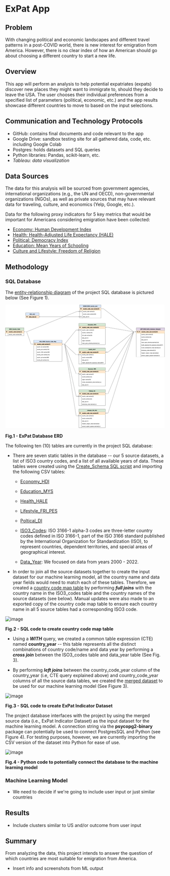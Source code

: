 # ExPat App

## Problem
With changing political and economic landscapes and different travel patterns in a post-COVID world, there is new interest for emigration from America. However, there is no clear index of how an American should go about choosing a different country to start a new life.

## Overview
This app will perform an analysis to help potential expatriates (expats) discover new places they might want to immigrate to, should they decide to leave the USA. The user chooses their individual preferences from a specified list of parameters (political, economic, etc.) and the app results showcase different countries to move to based on the input selections.

## Communication and Technology Protocols
- GitHub: contains final documents and code relevant to the app
- Google Drive: sandbox testing site for all gathered data, code, etc. including Google Colab
- Postgres: holds datasets and SQL queries
- Python libraries: Pandas, scikit-learn, etc.
- *Tableau: data visualization*

## Data Sources
The data for this analysis will be sourced from government agencies, international organizations (e.g., the UN and OECD), non-governmental organizations (NGOs), as well as private sources that may have relevant data for traveling, culture, and economics (Yelp, Google, etc.). 

Data for the following proxy indicators for 5 key metrics that would be important for Americans considering emigration have been collected:

* [Economy: Human Development Index](https://hdr.undp.org/data-center/documentation-and-downloads)
* [Health: Health-Adjusted Life Expectancy (HALE)](https://vizhub.healthdata.org/gbd-results/)
* [Political: Democracy Index](https://www.eiu.com/n/campaigns/democracy-index-2020/)
* [Education: Mean Years of Schooling](https://hdr.undp.org/data-center/documentation-and-downloads)
* [Culture and Lifestyle: Freedom of Religion](https://govdata360.worldbank.org/indicators/hd6a18526?indicator=41930&viz=line_chart&years=1975,2020#table-link)

## Methodology

### SQL Database

The [entity-relationship diagram](/Database/ExPat_DB_ERD.png) of the project SQL database is pictured below (See Figure 1).

![ERD_image](/Database/ExPat_DB_ERD.png)

<b>Fig.1 - ExPat Database ERD</b>

The following ten (10) tables are currently in the project SQL database:

* There are seven static tables in the database -- our 5 source datasets, a list of ISO3 country codes, and a list of all available years of data. These tables were created using the [Create_Schema SQL script](/Database/create_schema.sql) and importing the following CSV tables:

    * [Economy_HDI](/Database/2_Indicator_Source_Datasets/Economy_Indicator_HDI.csv)
    * [Education_MYS](/Database/2_Indicator_Source_Datasets/Education_Indicator_Mean_Years_Schooling.csv)
    * [Health_HALE](/Database/2_Indicator_Source_Datasets/Health_Indicator_HALE.csv)
    * [Lifestyle_FRI_PES](/Database/2_Indicator_Source_Datasets/Lifestyle_Indicator_Freedom_of_Religion_index_&_Percent_English_Speakers.csv)
    * [Poltical_DI](/Database/2_Indicator_Source_Datasets/Political_Indicator_Wiki_DemocracyIndex.csv)

    * [ISO3_Codes](/Database/1_Country_Code_Mapping/iso3.csv): ISO 3166-1 alpha-3 codes are three-letter country codes defined in ISO 3166-1, part of the ISO 3166 standard published by the International Organization for Standardization (ISO), to represent countries, dependent territories, and special areas of geographical interest.
    * [Data_Year](/Database/1_Country_Code_Mapping/data_year.csv): We focused on data from years 2000 - 2022.

* In order to join all the source datasets together to create the input dataset for our machine learning model, all the country name and data year fields would need to match each of these tables. Therefore, we created a [country code map table](/Database/1_Country_Code_Mapping/country_code_map.csv) by performing ***full joins*** with the country name in the ISO3_codes table and the country names of the source datasets (see below). Manual updates were also made to an exported copy of the country code map table to ensure each country name in all 5 source tables had a corresponding ISO3 code.

![image](https://user-images.githubusercontent.com/99936542/179379207-6049ce02-9a52-4d3f-8749-ce77faf23541.png)

<b>Fig.2 - SQL code to create country code map table</b>

* Using a ***WITH*** query, we created a common table expression (CTE) named **country_year** -- this table represents all the distinct combinations of country code/name and data year by performing a ***cross join*** between the ISO3_codes table and data_year table (See Fig. 3).

* By performing ***left joins*** between the country_code_year column of the country_year (i.e, CTE query explained above) and country_code_year columns of all the source data tables, we created the [merged dataset](/Database/Expat_Indicator_Dataset1.csv) to be used for our machine learning model (See Figure 3).

![image](https://user-images.githubusercontent.com/99936542/179379380-6578122e-c706-4bbc-8e62-7d29fd0582b7.png)

<b>Fig.3 - SQL code to create ExPat Indicator Dataset</b>

The project database interfaces with the project by using the merged source data (i.e., ExPat Indicator Dataset) as the input dataset for the machine learning model. A connection string via the **psycopg2-binary** package can potentially be used to connect PostgresSQL and Python (see Figure 4). For testing purposes, however, we are currently importing the CSV version of the dataset into Python for ease of use.

![image](https://user-images.githubusercontent.com/99936542/179379590-92e356e9-e763-495d-8680-dae08e1a7ff8.png)

<b>Fig.4 - Python code to potentially connect the database to the machine learning model</b>

### Machine Learning Model
- We need to decide if we're going to include user input or just similar countries
## Results
- Include clusters similar to US and/or outcome from user input

## Summary
From analyzing the data, this project intends to answer the question of which countries are most suitable for emigration from America.
- Insert info and screenshots from ML output




